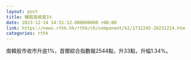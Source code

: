 ```yaml
---
layout: post
title: 韓股高收逾1%
date: 2023-12-14 14:51:12.000000000 +08:00
link: https://news.rthk.hk/rthk/ch/component/k2/1732245-20231214.htm
categories: rthk
---
```


南韓股市收市升逾1%，首爾綜合指數報2544點，升33點，升幅1.34%。
